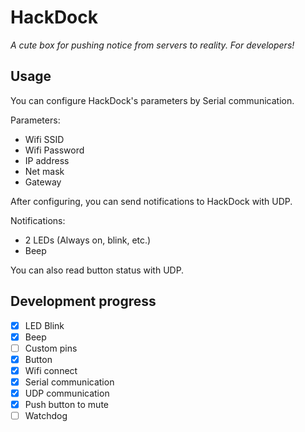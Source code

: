 # HackDock

*A cute box for pushing notice from servers to reality. For developers!*

## Usage

You can configure HackDock's parameters by Serial communication.

Parameters:
- Wifi SSID
- Wifi Password
- IP address
- Net mask
- Gateway

After configuring, you can send notifications to HackDock with UDP.

Notifications:
- 2 LEDs (Always on, blink, etc.)
- Beep

You can also read button status with UDP.

## Development progress

- [x] LED Blink
- [x] Beep
- [ ] Custom pins
- [x] Button
- [x] Wifi connect
- [x] Serial communication
- [x] UDP communication
- [x] Push button to mute
- [ ] Watchdog
